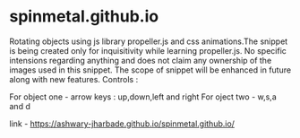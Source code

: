 # spinmetal.github.io
Rotating objects using js library propeller.js and css animations.The snippet is being created only for inquisitivity while learning propeller.js.
No specific intensions regarding anything and does not claim any ownership of the images used in this snippet. The scope of snippet will be enhanced in future along with new features.
Controls :

For object one - arrow keys : up,down,left and right
For oject two - w,s,a and d

link - https://ashwary-jharbade.github.io/spinmetal.github.io/
